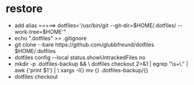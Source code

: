 # restore
<ul>
<li>
  add alias =====> dotfiles='/usr/bin/git --git-dir=$HOME/.dotfiles/ --work-tree=$HOME'" 
</li>
<li>
  echo ".dotfiles" >> .gitignore   
</li>
<li>
  git clone --bare https://github.com/glubbfreund/dotfiles $HOME/.dotfiles
</li>
<li>
  dotfiles config --local status.showUntrackedFiles no
</li>
<li>
  mkdir -p .dotfiles-backup && \
  dotfiles checkout 2>&1 | egrep "\s+\." | awk {'print $1'} | \
  xargs -I{} mv {} .dotfiles-backup/{}
</li>
<li>
  dotfiles checkout
</li>
</ul>
